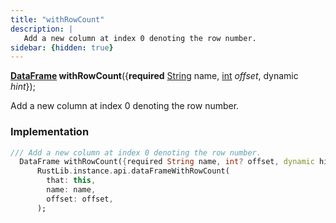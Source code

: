```yaml
---
title: "withRowCount"
description: |
   Add a new column at index 0 denoting the row number.
sidebar: {hidden: true}
---
```

<span class="dart-code"><strong>[DataFrame] withRowCount</strong>({<span class="nobr"><strong>required</strong> [String] name</span>, <span class="nobr">[int] <i>offset</i></span>, <span class="nobr">dynamic <i>hint</i></span>});</span>

 Add a new column at index 0 denoting the row number.
### Implementation
```dart
/// Add a new column at index 0 denoting the row number.
  DataFrame withRowCount({required String name, int? offset, dynamic hint}) =>
      RustLib.instance.api.dataFrameWithRowCount(
        that: this,
        name: name,
        offset: offset,
      );
```

[DataFrame]: /reference/classes/dataframe/
[String]: https://api.flutter.dev/flutter/dart-core/String-class.html
[int]: https://api.flutter.dev/flutter/dart-core/int-class.html